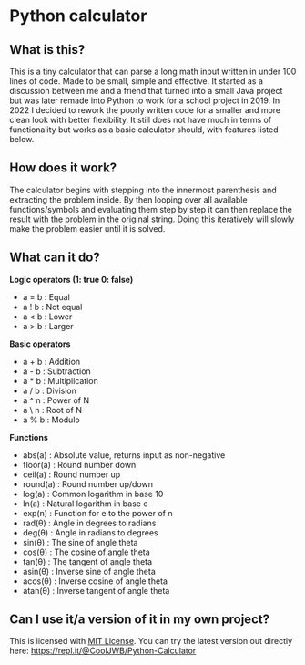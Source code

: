 # Python calculator
## What is this?
This is a tiny calculator that can parse a long math input written in under 100 lines of code. Made to be small, simple and effective.
It started as a discussion between me and a friend that turned into a small Java project but was later remade into Python to work for a school project in 2019.
In 2022 I decided to rework the poorly written code for a smaller and more clean look with better flexibility.
It still does not have much in terms of functionality but works as a basic calculator should, with features listed below.

## How does it work?
The calculator begins with stepping into the innermost parenthesis and extracting the problem inside.
By then looping over all available functions/symbols and evaluating them step by step it can then replace the result with the problem in the original string.
Doing this iteratively will slowly make the problem easier until it is solved.

## What can it do?
**Logic operators (1: true 0: false)**
- a = b : Equal
- a ! b : Not equal
- a < b : Lower
- a > b : Larger

**Basic operators**
- a + b : Addition
- a - b : Subtraction
- a * b : Multiplication
- a / b : Division
- a ^ n : Power of N
- a \ n : Root of N
- a % b : Modulo

**Functions**
- abs(a) : Absolute value, returns input as non-negative
- floor(a) : Round number down
- ceil(a) : Round number up
- round(a) : Round number up/down
- log(a) : Common logarithm in base 10
- ln(a) : Natural logarithm in base e
- exp(n) : Function for e to the power of n
- rad(θ) : Angle in degrees to radians
- deg(θ) : Angle in radians to degrees
- sin(θ) : The sine of angle theta
- cos(θ) : The cosine of angle theta
- tan(θ) : The tangent of angle theta
- asin(θ) : Inverse sine of angle theta
- acos(θ) : Inverse cosine of angle theta
- atan(θ) : Inverse tangent of angle theta

## Can I use it/a version of it in my own project?
This is licensed with [MIT License](https://www.tldrlegal.com/license/mit-license).
You can try the latest version out directly here: https://repl.it/@CoolJWB/Python-Calculator
